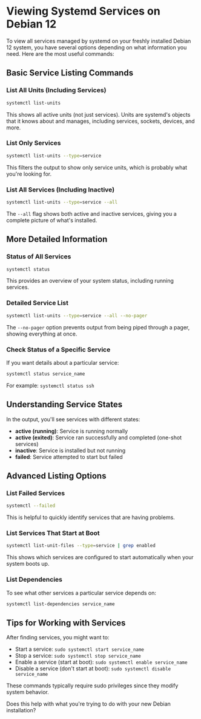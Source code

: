 # Viewing Systemd Services on Debian 12

To view all services managed by systemd on your freshly installed Debian 12 system, you have several options depending on what information you need. Here are the most useful commands:

## Basic Service Listing Commands

### List All Units (Including Services)

```bash
systemctl list-units
```

This shows all active units (not just services). Units are systemd's objects that it knows about and manages, including services, sockets, devices, and more.

### List Only Services

```bash
systemctl list-units --type=service
```

This filters the output to show only service units, which is probably what you're looking for.

### List All Services (Including Inactive)

```bash
systemctl list-units --type=service --all
```

The `--all` flag shows both active and inactive services, giving you a complete picture of what's installed.

## More Detailed Information

### Status of All Services

```bash
systemctl status
```

This provides an overview of your system status, including running services.

### Detailed Service List

```bash
systemctl list-units --type=service --all --no-pager
```

The `--no-pager` option prevents output from being piped through a pager, showing everything at once.

### Check Status of a Specific Service

If you want details about a particular service:

```bash
systemctl status service_name
```

For example: `systemctl status ssh`

## Understanding Service States

In the output, you'll see services with different states:

- **active (running)**: Service is running normally
- **active (exited)**: Service ran successfully and completed (one-shot services)
- **inactive**: Service is installed but not running
- **failed**: Service attempted to start but failed

## Advanced Listing Options

### List Failed Services

```bash
systemctl --failed
```

This is helpful to quickly identify services that are having problems.

### List Services That Start at Boot

```bash
systemctl list-unit-files --type=service | grep enabled
```

This shows which services are configured to start automatically when your system boots up.

### List Dependencies

To see what other services a particular service depends on:

```bash
systemctl list-dependencies service_name
```

## Tips for Working with Services

After finding services, you might want to:

- Start a service: `sudo systemctl start service_name`
- Stop a service: `sudo systemctl stop service_name`
- Enable a service (start at boot): `sudo systemctl enable service_name`
- Disable a service (don't start at boot): `sudo systemctl disable service_name`

These commands typically require sudo privileges since they modify system behavior.

Does this help with what you're trying to do with your new Debian installation?
